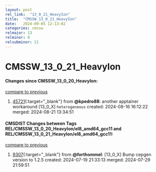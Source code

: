 ```yaml
---
layout: post
rel_link:  "13_0_21_HeavyIon"
title:  "CMSSW_13_0_21_HeavyIon"
date:   2024-09-05 12:13:02
categories: cmssw
relmajor: 13
relminor: 0
relsubminor: 21
---
```


# CMSSW_13_0_21_HeavyIon
#### Changes since CMSSW_13_0_20_HeavyIon:
[compare to previous](https://github.com/cms-sw/cmssw/compare/CMSSW_13_0_20_HeavyIon...CMSSW_13_0_21_HeavyIon)



1. [45721](http://github.com/cms-sw/cmssw/pull/45721){:target="_blank"}  from **@kpedro88**: another apptainer workaround [13_0_X] `heterogeneous` created: 2024-08-16 16:12:22 merged: 2024-08-21 13:34:51

#### CMSDIST Changes between Tags REL/CMSSW_13_0_20_HeavyIon/el8_amd64_gcc11 and REL/CMSSW_13_0_21_HeavyIon/el8_amd64_gcc11:
[compare to previous](https://github.com/cms-sw/cmsdist/compare/REL/CMSSW_13_0_20_HeavyIon/el8_amd64_gcc11...REL/CMSSW_13_0_21_HeavyIon/el8_amd64_gcc11)



1. [9307](http://github.com/cms-sw/cmsdist/pull/9307){:target="_blank"}  from **@forthommel**: [13_0_X] Bump cepgen version to 1.2.5 created: 2024-07-19 21:33:13 merged: 2024-07-29 21:59:51

